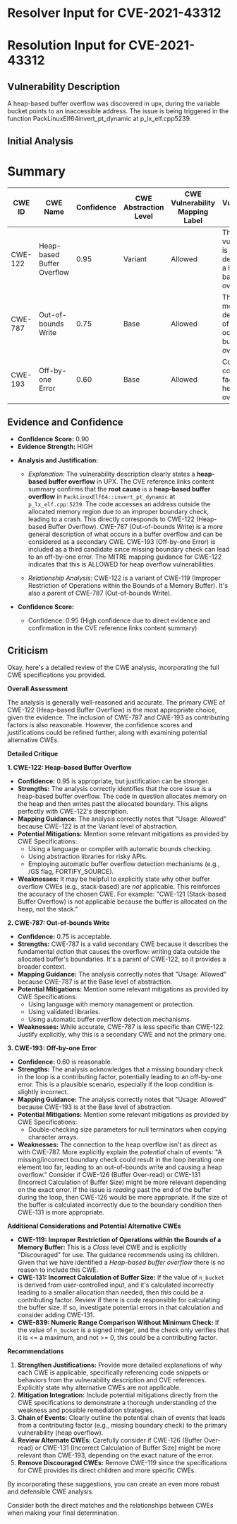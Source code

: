 # Resolver Input for CVE-2021-43312

# Resolution Input for CVE-2021-43312

## Vulnerability Description
A heap-based buffer overflow was discovered in upx, during the variable bucket points to an inaccessible address. The issue is being triggered in the function PackLinuxElf64invert_pt_dynamic at p_lx_elf.cpp5239.

## Initial Analysis
# Summary
| CWE ID | CWE Name | Confidence | CWE Abstraction Level | CWE Vulnerability Mapping Label | CWE-Vulnerability Mapping Notes |
|---|---|---|---|---|---|
| CWE-122 | Heap-based Buffer Overflow | 0.95 | Variant | Allowed | The vulnerability is explicitly described as a heap-based buffer overflow. |
| CWE-787 | Out-of-bounds Write | 0.75 | Base | Allowed | This is a more general description of what occurs in a buffer overflow. |
| CWE-193 | Off-by-one Error | 0.60 | Base | Allowed | Could be a contributing factor to the heap overflow. |

## Evidence and Confidence

*   **Confidence Score:** 0.90
*   **Evidence Strength:** HIGH

- **Analysis and Justification:**  
  - *Explanation:* The vulnerability description clearly states a **heap-based buffer overflow** in UPX. The CVE reference links content summary confirms that the **root cause** is a **heap-based buffer overflow** in `PackLinuxElf64::invert_pt_dynamic` at `p_lx_elf.cpp:5239`. The code accesses an address outside the allocated memory region due to an improper boundary check, leading to a crash. This directly corresponds to CWE-122 (Heap-based Buffer Overflow). CWE-787 (Out-of-bounds Write) is a more general description of what occurs in a buffer overflow and can be considered as a secondary CWE. CWE-193 (Off-by-one Error) is included as a third candidate since missing boundary check can lead to an off-by-one error. The MITRE mapping guidance for CWE-122 indicates that this is ALLOWED for heap overflow vulnerabilities.
  
  - *Relationship Analysis:* CWE-122 is a variant of CWE-119 (Improper Restriction of Operations within the Bounds of a Memory Buffer). It's also a parent of CWE-787 (Out-of-bounds Write).

- **Confidence Score:**  
  - Confidence: 0.95 (High confidence due to direct evidence and confirmation in the CVE reference links content summary)

## Criticism
Okay, here's a detailed review of the CWE analysis, incorporating the full CWE specifications you provided.

**Overall Assessment**

The analysis is generally well-reasoned and accurate. The primary CWE of CWE-122 (Heap-based Buffer Overflow) is the most appropriate choice, given the evidence. The inclusion of CWE-787 and CWE-193 as contributing factors is also reasonable. However, the confidence scores and justifications could be refined further, along with examining potential alternative CWEs.

**Detailed Critique**

**1. CWE-122: Heap-based Buffer Overflow**

*   **Confidence:** 0.95 is appropriate, but justification can be stronger.
*   **Strengths:** The analysis correctly identifies that the core issue is a heap-based buffer overflow. The code in question allocates memory on the heap and then writes past the allocated boundary. This aligns perfectly with CWE-122's description.
*   **Mapping Guidance:** The analysis correctly notes that "Usage: Allowed" because CWE-122 is at the Variant level of abstraction.
*   **Potential Mitigations:** Mention some relevant mitigations as provided by CWE Specifications:
    *   Using a language or compiler with automatic bounds checking.
    *   Using abstraction libraries for risky APIs.
    *   Employing automatic buffer overflow detection mechanisms (e.g., /GS flag, FORTIFY\_SOURCE).
*   **Weaknesses:** It may be helpful to explicitly state why other buffer overflow CWEs (e.g., stack-based) are *not* applicable. This reinforces the accuracy of the chosen CWE. For example: "CWE-121 (Stack-based Buffer Overflow) is not applicable because the buffer is allocated on the heap, not the stack."

**2. CWE-787: Out-of-bounds Write**

*   **Confidence:** 0.75 is acceptable.
*   **Strengths:** CWE-787 is a valid secondary CWE because it describes the fundamental *action* that causes the overflow: writing data outside the allocated buffer's boundaries. It's a parent of CWE-122, so it provides a broader context.
*   **Mapping Guidance:** The analysis correctly notes that "Usage: Allowed" because CWE-787 is at the Base level of abstraction.
*   **Potential Mitigations:** Mention some relevant mitigations as provided by CWE Specifications:
    *   Using language with memory management or protection.
    *   Using validated libraries.
    *   Using automatic buffer overflow detection mechanisms.
*   **Weaknesses:** While accurate, CWE-787 is less specific than CWE-122. Justify explicitly, why this is a secondary CWE and not the primary one.

**3. CWE-193: Off-by-one Error**

*   **Confidence:** 0.60 is reasonable.
*   **Strengths:** The analysis acknowledges that a missing boundary check in the loop is a contributing factor, potentially leading to an off-by-one error. This is a plausible scenario, especially if the loop condition is slightly incorrect.
*   **Mapping Guidance:** The analysis correctly notes that "Usage: Allowed" because CWE-193 is at the Base level of abstraction.
*   **Potential Mitigations:** Mention some relevant mitigations as provided by CWE Specifications:
    *   Double-checking size parameters for null terminators when copying character arrays.
*   **Weaknesses:** The connection to the heap overflow isn't as direct as with CWE-787. More explicitly explain the *potential* chain of events: "A missing/incorrect boundary check could result in the loop iterating one element too far, leading to an out-of-bounds write and causing a heap overflow."   Consider if CWE-126 (Buffer Over-read) or CWE-131 (Incorrect Calculation of Buffer Size) might be more relevant depending on the exact error.  If the issue is *reading* past the end of the buffer during the loop, then CWE-126 would be more appropriate. If the size of the buffer is calculated incorrectly due to the boundary condition then CWE-131 is more appropriate.

**Additional Considerations and Potential Alternative CWEs**

*   **CWE-119: Improper Restriction of Operations within the Bounds of a Memory Buffer:** This is a *Class* level CWE and is explicitly "Discouraged" for use. The guidance recommends using its children. Given that we have identified a *Heap-based buffer overflow* there is no reason to include this CWE.
*   **CWE-131: Incorrect Calculation of Buffer Size:** If the value of `n_bucket` is derived from user-controlled input, and it's calculated incorrectly leading to a smaller allocation than needed, then *this* could be a contributing factor. Review if there is code responsible for calculating the buffer size. If so, investigate potential errors in that calculation and consider adding CWE-131.
*   **CWE-839: Numeric Range Comparison Without Minimum Check:** If the value of `n_bucket` is a signed integer, and the check only verifies that it is <= a maximum, and not >= 0, this could be a contributing factor.

**Recommendations**

1.  **Strengthen Justifications:** Provide more detailed explanations of *why* each CWE is applicable, specifically referencing code snippets or behaviors from the vulnerability description and CVE references. Explicitly state why alternative CWEs are *not* applicable.
2.  **Mitigation Integration:** Include potential mitigations directly from the CWE specifications to demonstrate a thorough understanding of the weakness and possible remediation strategies.
3.  **Chain of Events:** Clearly outline the potential chain of events that leads from a contributing factor (e.g., missing boundary check) to the primary vulnerability (heap overflow).
4.  **Review Alternate CWEs:** Carefully consider if CWE-126 (Buffer Over-read) or CWE-131 (Incorrect Calculation of Buffer Size) might be more relevant than CWE-193, depending on the exact nature of the error.
5.  **Remove Discouraged CWEs:** Remove CWE-119 since the specifications for CWE provides its direct children and more specific CWEs.

By incorporating these suggestions, you can create an even more robust and defensible CWE analysis.

Consider both the direct matches and the relationships between CWEs
when making your final determination.
        